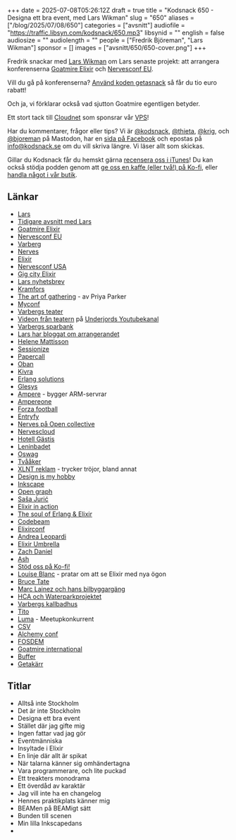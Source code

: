 +++
date = 2025-07-08T05:26:12Z
draft = true
title = "Kodsnack 650 - Designa ett bra event, med Lars Wikman"
slug = "650"
aliases = ["/blog/2025/07/08/650"]
categories = ["avsnitt"]
audiofile = "https://traffic.libsyn.com/kodsnack/650.mp3"
libsynid = ""
english = false
audiosize = ""
audiolength = ""
people = ["Fredrik Björeman", "Lars Wikman"]
sponsor = []
images = ["avsnitt/650/650-cover.png"]
+++

Fredrik snackar med [Lars Wikman](https://underjord.io/lars.html) om Lars senaste projekt: att arrangera konferenserna [Goatmire Elixir](https://goatmire.com/) och [Nervesconf EU](https://goatmire.com/).

Vill du gå på konferenserna? [Använd koden getasnack](https://ti.to/goatmire/elixir/discount/getasnack) så får du tio euro rabatt!

Och ja, vi förklarar också vad sjutton Goatmire egentligen betyder.

Ett stort tack till [Cloudnet](https://www.cloudnet.se) som sponsrar vår [VPS](https://en.wikipedia.org/wiki/Virtual_private_server)!

Har du kommentarer, frågor eller tips? Vi är [@kodsnack](https://social.podsnack.se/@kodsnack), [@thieta](https://6510.nu/@thieta), [@krig](https://6510.nu/@krig), och [@bjoreman](https://toot.cafe/@bjoreman) på Mastodon, har en [sida på Facebook](https://www.facebook.com/) och epostas på [info@kodsnack.se](mailto:info@kodsnack.se) om du vill skriva längre. Vi läser allt som skickas.

Gillar du Kodsnack får du hemskt gärna [recensera oss i iTunes](https://itunes.apple.com/se/podcast/kodsnack/id561631498?l=en)! Du kan också stödja podden genom att <a href="https://ko-fi.com/kodsnack" rel="payment">ge oss en kaffe (eller två!) på Ko-fi</a>, eller [handla något i vår butik](https://shop.spreadshirt.se/kodsnack/).

## Länkar
* [Lars](https://underjord.io/lars.html)
* [Tidigare avsnitt med Lars](https://kodsnack.se/people/lars-wikman/)
* [Goatmire Elixir](https://goatmire.com/) 
* [Nervesconf EU](https://goatmire.com/)
* [Varberg](https://sv.wikipedia.org/wiki/Varberg)
* [Nerves](https://nerves-project.org/)
* [Elixir](https://elixir-lang.org/)
* [Nervesconf USA](https://nervesconf.us/)
* [Gig city Elixir](https://www.gigcityelixir.com/)
* [Lars nyhetsbrev](https://underjord.io/newsletter.html)
* [Kramfors](https://sv.wikipedia.org/wiki/Kramfors)
* [The art of gathering](https://www.priyaparker.com/book-art-of-gathering) - av Priya Parker
* [Myconf](https://myconf.io/)
* [Varbergs teater](https://varberg.se/kulturhuset-komedianten/varbergs-teater)
* [Videon från teatern](https://www.youtube.com/watch?v=54dZLnJFC5A) på [Underjords Youtubekanal](https://www.youtube.com/c/underjord)
* [Varbergs sparbank](https://www.varbergssparbank.se/)
* [Lars har bloggat om arrangerandet](https://underjord.io/making-of-an-elixir-conference.html)
* [Helene Mattisson](https://www.linkedin.com/in/helenemattisson/)
* [Sessionize](https://sessionize.com/)
* [Papercall](https://www.papercall.io/)
* [Oban](https://oban.pro/)
* [Kivra](https://sv.wikipedia.org/wiki/Kivra_%28f%C3%B6retag%29)
* [Erlang solutions](https://www.erlang-solutions.com/)
* [Glesys](https://glesys.se/)
* [Ampere](https://amperecomputing.com/) - bygger ARM-servrar
* [Ampereone](https://amperecomputing.com/briefs/ampereone-family-product-brief)
* [Forza football](https://forzafootball.com/)
* [Entryfy](https://entryfy.com/en/)
* [Nerves på Open collective](https://opencollective.com/nerves-project)
* [Nervescloud](https://nervescloud.com/)
* [Hotell Gästis](https://www.hotellgastis.se/hotell-gastis-varberg/)
* [Leninbadet](https://www.hotellgastis.se/bad/)
* [Oswag](https://oswag.org/)
* [Tvååker](https://sv.wikipedia.org/wiki/Tv%C3%A5%C3%A5ker)
* [XLNT reklam](https://www.xlntreklamvarberg.se/kontakt/) - trycker tröjor, bland annat
* [Design is my hobby](https://uxplanet.org/the-history-and-meaning-of-graphic-design-is-my-passion-meme-5226bdf4b1)
* [Inkscape](https://en.wikipedia.org/wiki/Inkscape)
* [Open graph](https://ogp.me/)
* [Saša Jurić](https://www.theerlangelist.com/)
* [Elixir in action](https://www.manning.com/books/elixir-in-action)
* [The soul of Erlang & Elixir](https://www.youtube.com/watch?v=JvBT4XBdoUE)
* [Codebeam](https://codebeameurope.com/)
* [Elixirconf](https://elixirconf.com/)
* [Andrea Leopardi](https://goatmire.com/speaker/andrea-leopardi)
* [Elixir Umbrella](https://elixirschool.com/en/lessons/advanced/umbrella_projects)
* [Zach Daniel](https://www.zachdaniel.dev/)
* [Ash](https://www.ash-hq.org/)
* [Stöd oss på Ko-fi!](https://ko-fi.com/kodsnack)
* [Louise Blanc](https://www.goatmire.com/talk/from-object-oriented-to-functional-thinking-my-elixir-journey) - pratar om att se Elixir med nya ögon
* [Bruce Tate](https://grox.io/about)
* [Marc Lainez och hans bilbyggargäng](https://goatmire.com/talk/a-nerves-car)
* [HCA och Waterparkprojektet](https://www.youtube.com/watch?v=cVQUPvmmaxQ)
* [Varbergs kallbadhus](https://sv.wikipedia.org/wiki/Varbergs_kallbadhus)
* [Tito](https://ti.to/home)
* [Luma](https://lu.ma/) - Meetupkonkurrent
* [CSV](https://en.wikipedia.org/wiki/Comma-separated_values)
* [Alchemy conf](https://alchemyconf.com/)
* [FOSDEM](https://fosdem.org/2025/)
* [Goatmire international](https://global.goatmire.com/)
* [Buffer](https://buffer.com/)
* [Getakärr](https://sv.wikipedia.org/wiki/Getak%C3%A4rr)

## Titlar
* Alltså inte Stockholm
* Det är inte Stockholm
* Designa ett bra event
* Stället där jag gifte mig
* Ingen fattar vad jag gör
* Eventmänniska
* Insyltade i Elixir
* En linje där allt är spikat
* När talarna känner sig omhändertagna
* Vara programmerare, och lite puckad
* Ett treakters monodrama
* Ett överdåd av karaktär
* Jag vill inte ha en changelog
* Hennes praktikplats känner mig
* BEAMen på BEAMigt sätt
* Bunden till scenen
* Min lilla Inkscapedans
* 